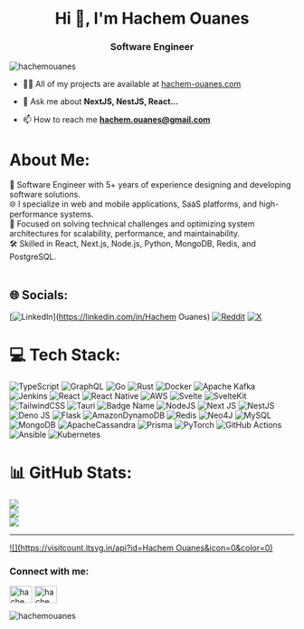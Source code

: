 
<h1 align="center">Hi 👋, I'm Hachem Ouanes</h1>
<h3 align="center">Software Engineer</h3>

<p align="left"> <img src="https://komarev.com/ghpvc/?username=hachemouanes&label=Profile%20views&color=0e75b6&style=flat" alt="hachemouanes" /> </p>

- 👨‍💻 All of my projects are available at [hachem-ouanes.com](hachem-ouanes.com)

- 💬 Ask me about **NextJS, NestJS, React...**

- 📫 How to reach me **hachem.ouanes@gmail.com**

# About Me:
🚀 Software Engineer with 5+ years of experience designing and developing software solutions.<br>🌐 I specialize in web and mobile applications, SaaS platforms, and high-performance systems.<br>🎯 Focused on solving technical challenges and optimizing system architectures for scalability, performance, and maintainability.<br>🛠️ Skilled in React, Next.js, Node.js, Python, MongoDB, Redis, and PostgreSQL.<br><br>


## 🌐 Socials:
[![LinkedIn](https://img.shields.io/badge/LinkedIn-%230077B5.svg?logo=linkedin&logoColor=white)](https://linkedin.com/in/Hachem Ouanes) [![Reddit](https://img.shields.io/badge/Reddit-%23FF4500.svg?logo=Reddit&logoColor=white)](https://reddit.com/user/Hachem_Ouanes) [![X](https://img.shields.io/badge/X-black.svg?logo=X&logoColor=white)](https://x.com/@HachemOuanes) 

# 💻 Tech Stack:
![TypeScript](https://img.shields.io/badge/typescript-%23007ACC.svg?style=for-the-badge&logo=typescript&logoColor=white) ![GraphQL](https://img.shields.io/badge/-GraphQL-E10098?style=for-the-badge&logo=graphql&logoColor=white) ![Go](https://img.shields.io/badge/go-%2300ADD8.svg?style=for-the-badge&logo=go&logoColor=white) ![Rust](https://img.shields.io/badge/rust-%23000000.svg?style=for-the-badge&logo=rust&logoColor=white) ![Docker](https://img.shields.io/badge/docker-%230db7ed.svg?style=for-the-badge&logo=docker&logoColor=white) ![Apache Kafka](https://img.shields.io/badge/Apache%20Kafka-000?style=for-the-badge&logo=apachekafka) ![Jenkins](https://img.shields.io/badge/jenkins-%232C5263.svg?style=for-the-badge&logo=jenkins&logoColor=white) ![React](https://img.shields.io/badge/react-%2320232a.svg?style=for-the-badge&logo=react&logoColor=%2361DAFB) ![React Native](https://img.shields.io/badge/react_native-%2320232a.svg?style=for-the-badge&logo=react&logoColor=%2361DAFB) ![AWS](https://img.shields.io/badge/AWS-%23FF9900.svg?style=for-the-badge&logo=amazon-aws&logoColor=white) ![Svelte](https://img.shields.io/badge/svelte-%23f1413d.svg?style=for-the-badge&logo=svelte&logoColor=white) ![SvelteKit](https://img.shields.io/badge/sveltekit-%23ff3e00.svg?style=for-the-badge&logo=svelte&logoColor=white) ![TailwindCSS](https://img.shields.io/badge/tailwindcss-%2338B2AC.svg?style=for-the-badge&logo=tailwind-css&logoColor=white) ![Tauri](https://img.shields.io/badge/tauri-%2324C8DB.svg?style=for-the-badge&logo=tauri&logoColor=%23FFFFFF) ![Badge Name](https://img.shields.io/badge/tRPC-%232596BE.svg?style=for-the-badge&logo=tRPC&logoColor=white) ![NodeJS](https://img.shields.io/badge/node.js-6DA55F?style=for-the-badge&logo=node.js&logoColor=white) ![Next JS](https://img.shields.io/badge/Next-black?style=for-the-badge&logo=next.js&logoColor=white) ![NestJS](https://img.shields.io/badge/nestjs-%23E0234E.svg?style=for-the-badge&logo=nestjs&logoColor=white) ![Deno JS](https://img.shields.io/badge/deno%20js-000000?style=for-the-badge&logo=deno&logoColor=white) ![Flask](https://img.shields.io/badge/flask-%23000.svg?style=for-the-badge&logo=flask&logoColor=white) ![AmazonDynamoDB](https://img.shields.io/badge/Amazon%20DynamoDB-4053D6?style=for-the-badge&logo=Amazon%20DynamoDB&logoColor=white) ![Redis](https://img.shields.io/badge/redis-%23DD0031.svg?style=for-the-badge&logo=redis&logoColor=white) ![Neo4J](https://img.shields.io/badge/Neo4j-008CC1?style=for-the-badge&logo=neo4j&logoColor=white) ![MySQL](https://img.shields.io/badge/mysql-4479A1.svg?style=for-the-badge&logo=mysql&logoColor=white) ![MongoDB](https://img.shields.io/badge/MongoDB-%234ea94b.svg?style=for-the-badge&logo=mongodb&logoColor=white) ![ApacheCassandra](https://img.shields.io/badge/cassandra-%231287B1.svg?style=for-the-badge&logo=apache-cassandra&logoColor=white) ![Prisma](https://img.shields.io/badge/Prisma-3982CE?style=for-the-badge&logo=Prisma&logoColor=white) ![PyTorch](https://img.shields.io/badge/PyTorch-%23EE4C2C.svg?style=for-the-badge&logo=PyTorch&logoColor=white) ![GitHub Actions](https://img.shields.io/badge/github%20actions-%232671E5.svg?style=for-the-badge&logo=githubactions&logoColor=white) ![Ansible](https://img.shields.io/badge/ansible-%231A1918.svg?style=for-the-badge&logo=ansible&logoColor=white) ![Kubernetes](https://img.shields.io/badge/kubernetes-%23326ce5.svg?style=for-the-badge&logo=kubernetes&logoColor=white)
# 📊 GitHub Stats:
![](https://github-readme-stats.vercel.app/api?username=HachemOuanes&theme=dark&hide_border=false&include_all_commits=false&count_private=false)<br/>
![](https://github-readme-streak-stats.herokuapp.com/?user=HachemOuanes&theme=dark&hide_border=false)<br/>
![](https://github-readme-stats.vercel.app/api/top-langs/?username=HachemOuanes&theme=dark&hide_border=false&include_all_commits=false&count_private=false&layout=compact)

---
[![](https://visitcount.itsvg.in/api?id=Hachem Ouanes&icon=0&color=0)](https://visitcount.itsvg.in)

<!-- Proudly created with GPRM ( https://gprm.itsvg.in ) -->

<h3 align="left">Connect with me:</h3>
<p align="left">
<a href="https://twitter.com/hachemouanes" target="blank"><img align="center" src="https://raw.githubusercontent.com/rahuldkjain/github-profile-readme-generator/master/src/images/icons/Social/twitter.svg" alt="hachemouanes" height="30" width="40" /></a>
<a href="[https://linkedin.com/in/hachem ouanes](https://www.linkedin.com/in/hachem-ouanes-14570720a/)" target="blank"><img align="center" src="https://raw.githubusercontent.com/rahuldkjain/github-profile-readme-generator/master/src/images/icons/Social/linked-in-alt.svg" alt="hachem ouanes" height="30" width="40" /></a>

</p>

<p><img align="left" src="https://github-readme-stats.vercel.app/api/top-langs?username=hachemouanes&show_icons=true&locale=en&layout=compact" alt="hachemouanes" /></p>

